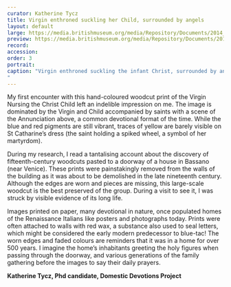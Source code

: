 ```yaml
---
curator: Katherine Tycz
title: Virgin enthroned suckling her Child, surrounded by angels
layout: default
large: https://media.britishmuseum.org/media/Repository/Documents/2014_11/12_22/bb7cc7dc_d752_4ec8_9889_a3e1016e56ec/mid_00136911_001.jpg
preview: https://media.britishmuseum.org/media/Repository/Documents/2014_11/12_22/bb7cc7dc_d752_4ec8_9889_a3e1016e56ec/mid_00136911_001.jpg
record:
accession:
order: 3
portrait:
caption: "Virgin enthroned suckling the infant Christ, surrounded by angels. Italy, found in Bassano, c.1450, woodcut on paper with stencil colouring, 53.6 x 41.2 cm. London, British Museum, 1895,0122.1187. © The Trustees of the British Museum.
"
---
```


My first encounter with this hand-coloured woodcut print of the Virgin Nursing the Christ Child left an indelible impression on me. The image is dominated by the Virgin and Child accompanied by saints with a scene of the Annunciation above, a common devotional format of the time. While the blue and red pigments are still vibrant, traces of yellow are barely visible on St Catharine’s dress (the saint holding a spiked wheel, a symbol of her martyrdom).

During my research, I read a tantalising account about the discovery of fifteenth-century woodcuts pasted to a doorway of a house in Bassano (near Venice). These prints were painstakingly removed from the walls of the building as it was about to be demolished in the late nineteenth century. Although the edges are worn and pieces are missing, this large-scale woodcut is the best preserved of the group. During a visit to see it, I was struck by visible evidence of its long life.

Images printed on paper, many devotional in nature, once populated homes of the Renaissance Italians like posters and photographs today. Prints were often attached to walls with red wax, a substance also used to seal letters, which might be considered the early modern predecessor to blue-tac! The worn edges and faded colours are reminders that it was in a home for over 500 years. I imagine the home’s inhabitants greeting the holy figures when passing through the doorway, and various generations of the family gathering before the images to say their daily prayers.

**Katherine Tycz, Phd candidate, Domestic Devotions Project**
